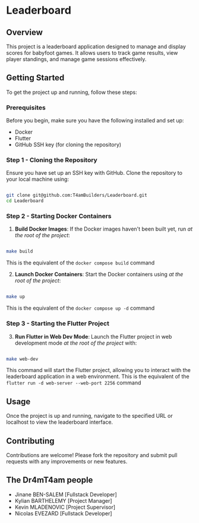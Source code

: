 # Leaderboard

## Overview

This project is a leaderboard application designed to manage and display scores for babyfoot games. It allows users to track game results, view player standings, and manage game sessions effectively.

## Getting Started

To get the project up and running, follow these steps:

### Prerequisites

Before you begin, make sure you have the following installed and set up:

- Docker
- Flutter
- GitHub SSH key (for cloning the repository)

### Step 1 - Cloning the Repository

Ensure you have set up an SSH key with GitHub. Clone the repository to your local machine using:

```bash

git clone git@github.com:T4amBuilders/Leaderboard.git
cd Leaderboard

```

### Step 2 - Starting Docker Containers

1. **Build Docker Images**: If the Docker images haven't been built yet, run _at the root of the project_:

```bash

make build

```

This is the equivalent of the `docker compose build` command

2. **Launch Docker Containers**: Start the Docker containers using _at the root of the project_:

```bash

make up

```

This is the equivalent of the `docker compose up -d` command

### Step 3 - Starting the Flutter Project

3. **Run Flutter in Web Dev Mode**: Launch the Flutter project in web development mode _at the root of the project_ with:

```bash

make web-dev

```

This command will start the Flutter project, allowing you to interact with the leaderboard application in a web environment. This is the equivalent of the `flutter run -d web-server --web-port 2256` command

## Usage

Once the project is up and running, navigate to the specified URL or localhost to view the leaderboard interface.

## Contributing

Contributions are welcome! Please fork the repository and submit pull requests with any improvements or new features.

## The Dr4mT4am people

- Jinane BEN-SALEM [Fullstack Developer]
- Kylian BARTHELEMY [Project Manager]
- Kevin MLADENOVIC [Project Supervisor]
- Nicolas EVEZARD [Fullstack Developer]

